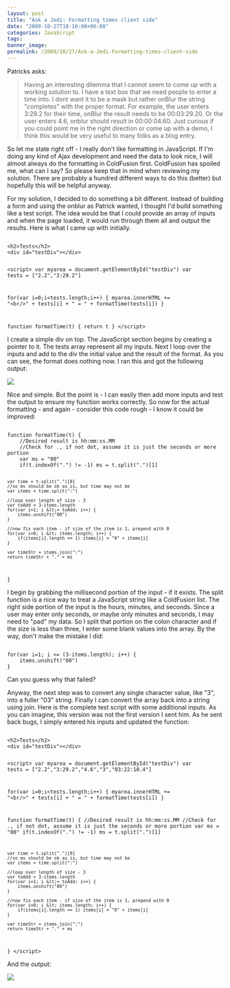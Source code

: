 ```yaml
---
layout: post
title: "Ask a Jedi: Formatting times client side"
date: "2009-10-27T10:10:00+06:00"
categories: JavaScript 
tags: 
banner_image: 
permalink: /2009/10/27/Ask-a-Jedi-Formatting-times-client-side
---
```


Patricks asks:

<blockquote>
Having an interesting dilemma that I cannot seem to come up with a
working solution to. I have a text box that we need people to enter a time
into. I dont want it to be a mask but rather onBlur the string "completes"
with the proper format. For example, the user enters 3:29.2 for their time,
onBlur the result needs to be 00:03:29.20. Or the user enters 4.6, onblur 
should result in 00:00:04.60. Just curious if you could point me in the 
right direction or come up with a demo, I think this would be very useful to
many folks as a blog entry.
</blockquote>

So let me state right off - I really don't like formatting in JavaScript. If I'm doing any kind of Ajax development and need the data to look nice, I will almost always do the formatting in ColdFusion first. ColdFusion has spoiled me, what can I say? So please keep that in mind when reviewing my solution. There are probably a hundred different ways to do this (better) but hopefully this will be helpful anyway.
<!--more-->
For my solution, I decided to do something a bit different. Instead of building a form and using the onblur as Patrick wanted, I thought I'd build something like a test script. The idea would be that I could provide an array of inputs and when the page loaded, it would run through them all and output the results. Here is what I came up with initially.

<code>
&lt;h2&gt;Tests&lt;/h2&gt;
&lt;div id="testDiv"&gt;&lt;/div&gt;

&lt;script&gt;
var myarea = document.getElementById("testDiv")
var tests = ["2.2","3:29.2"]

for(var i=0;i&lt;tests.length;i++) {
	myarea.innerHTML += "&lt;br/&gt;" + tests[i] + " = " + formatTime(tests[i])	
}

function formatTime(t) {
	return t
}
&lt;/script&gt;
</code>

I create a simple div on top. The JavaScript section begins by creating a pointer to it. The tests array represent all my inputs. Next I loop over the inputs and add to the div the initial value and the result of the format. As you can see, the format does nothing now. I ran this and got the following output:

<img src="https://static.raymondcamden.com/images/Picture 190.png" />

Nice and simple. But the point is - I can easily then add more inputs and test the output to ensure my function works correctly. So now for the actual formatting - and again - consider this code rough - I know it could be improved:

<code>
function formatTime(t) {
	//Desired result is hh:mm:ss.MM
	//Check for ., if not dot, assume it is just the seconds or more portion
	var ms = "00"
	if(t.indexOf(".") != -1) ms = t.split(".")[1]

	var time = t.split(".")[0]
	//so ms should be ok as is, but time may not be
	var items = time.split(":")
	
	//loop over length of size - 3
	var toAdd = 3-items.length
	for(var i=1; i &lt;= toAdd; i++) {
		items.unshift("00")
	}

	//now fix each item - if size of the item is 1, prepend with 0
	for(var i=0; i &lt; items.length; i++) {
		if(items[i].length == 1) items[i] = "0" + items[i]
	}

	var timeStr = items.join(":")
	return timeStr + "." + ms
}
</code>

I begin by grabbing the millisecond portion of the input - if it exists. The split function is a nice way to treat a JavaScript string like a ColdFusion list. The right side portion of the input is the hours, minutes, and seconds. Since a user may enter only seconds, or maybe only minutes and seconds, I may need to "pad" my data. So I split that portion on the colon character and if the size is less than three, I enter some blank values into the array. By the way, don't make the mistake I did:

<code>
for(var i=1; i &lt;= (3-items.length); i++) {
	items.unshift("00")
}
</code>

Can you guess why that failed?

Anyway, the next step was to convert any single character value, like "3", into a fuller "03" string. Finally I can convert the array back into a string using join. Here is the complete test script with some additional inputs. As you can imagine, this version was not the first version I sent him. As he sent back bugs, I simply entered his inputs and updated the function:

<code>
&lt;h2&gt;Tests&lt;/h2&gt;
&lt;div id="testDiv"&gt;&lt;/div&gt;

&lt;script&gt;
var myarea = document.getElementById("testDiv")
var tests = ["2.2","3:29.2","4.6","3","03:22:10.4"]

for(var i=0;i&lt;tests.length;i++) {
	myarea.innerHTML += "&lt;br/&gt;" + tests[i] + " = " + formatTime(tests[i])	
}

function formatTime(t) {
	//Desired result is hh:mm:ss.MM
	//Check for ., if not dot, assume it is just the seconds or more portion
	var ms = "00"
	if(t.indexOf(".") != -1) ms = t.split(".")[1]

	var time = t.split(".")[0]
	//so ms should be ok as is, but time may not be
	var items = time.split(":")
	
	//loop over length of size - 3
	var toAdd = 3-items.length
	for(var i=1; i &lt;= toAdd; i++) {
		items.unshift("00")
	}

	//now fix each item - if size of the item is 1, prepend with 0
	for(var i=0; i &lt; items.length; i++) {
		if(items[i].length == 1) items[i] = "0" + items[i]
	}

	var timeStr = items.join(":")
	return timeStr + "." + ms
}
&lt;/script&gt;
</code>

And the output:

<img src="https://static.raymondcamden.com/images/cfjedi/Picture 260.png" />
